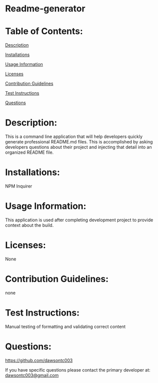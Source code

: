 # Readme-generator

# Table of Contents:

[Description](#description)

[Installations](#installations)

[Usage Information](#usage-information)

[Licenses](#licenses)

[Contribution Guidelines](#contribution-guidelines)

[Test Instructions](#test-instructions)

[Questions](#questions)

# Description:

This is a command line application that will help developers quickly generate professional README.md files. This is accomplished by asking developers questions about their project and injecting that detail into an organized README file.

# Installations:

NPM Inquirer

# Usage Information:

This application is used after completing development project to provide context about the build.

# Licenses:

None

# Contribution Guidelines:

none

# Test Instructions:

Manual testing of formatting and validating correct content

# Questions:

https://github.com/dawsontc003

If you have specific questions please contact the primary developer at: dawsontc003@gmail.com
